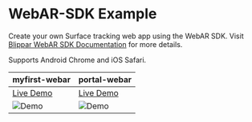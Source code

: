# WebAR-SDK Example

Create your own Surface tracking web app using the WebAR SDK. Visit [Blippar WebAR SDK Documentation](https://support.blippar.com/hc/en-us/categories/4407844755347-Blippar-WebAR-SDK-Documentation-) for more details.

Supports Android Chrome and iOS Safari.


| myfirst-webar  | portal-webar |
| ------------- | ------------- |
| [Live Demo][myfirst-webar-demo-url]  | [Live Demo][portal-webar-demo-url]  |
|![Demo][myfirst-webar-demo-gif]  | ![Demo][portal-webar-demo-gif]  |


[myfirst-webar-demo-url]: https://webar-sdk.blippar.com/webar-sdk-example/myfirst-webar/index.html "Live Demo"
[myfirst-webar-demo-gif]: https://github.com/blippar/webar-sdk-example/raw/main/assets/myfirst_webar_demo.gif "myfirst-webar"

[portal-webar-demo-url]: https://webar-sdk.blippar.com/webar-sdk-example/portal-webar/index.html "Live Demo"
[portal-webar-demo-gif]: https://github.com/blippar/webar-sdk-example/raw/main/assets/portal_webar_demo.gif "portal-webar"
